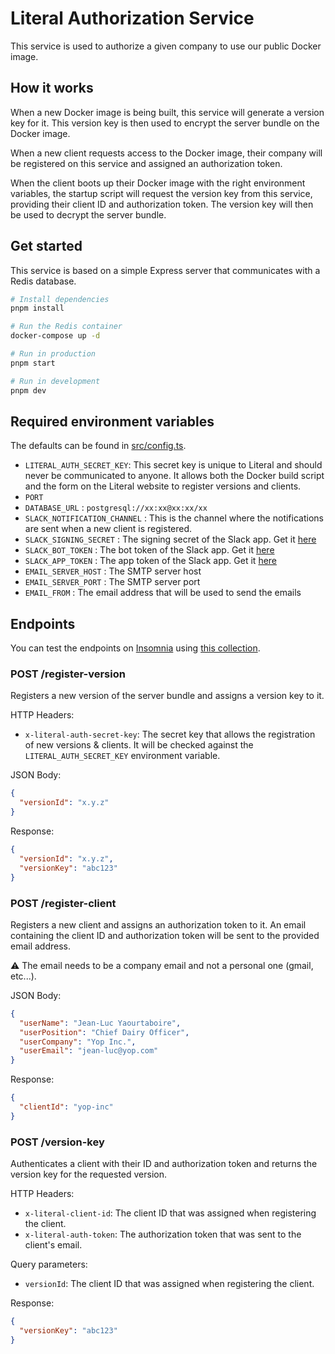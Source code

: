 # Literal Authorization Service

This service is used to authorize a given company to use our public Docker image.

## How it works

When a new Docker image is being built, this service will generate a version key for it. This version key is then used to encrypt the server bundle on the Docker image.

When a new client requests access to the Docker image, their company will be registered on this service and assigned an authorization token.

When the client boots up their Docker image with the right environment variables, the startup script will request the version key from this service, providing their client ID and authorization token. The version key will then be used to decrypt the server bundle.

## Get started

This service is based on a simple Express server that communicates with a Redis database.

```bash
# Install dependencies
pnpm install

# Run the Redis container
docker-compose up -d

# Run in production
pnpm start

# Run in development
pnpm dev
```

## Required environment variables

The defaults can be found in [src/config.ts](src/config.ts).

- `LITERAL_AUTH_SECRET_KEY`: This secret key is unique to Literal and should never be communicated to anyone. It allows both the Docker build script and the form on the Literal website to register versions and clients.
- `PORT`
- `DATABASE_URL` : `postgresql://xx:xx@xx:xx/xx`
- `SLACK_NOTIFICATION_CHANNEL` : This is the channel where the notifications are sent when a new client is registered.
- `SLACK_SIGNING_SECRET` : The signing secret of the Slack app. Get it [here](https://api.slack.com/apps/A076AQ1J24Q)
- `SLACK_BOT_TOKEN` : The bot token of the Slack app. Get it [here](https://api.slack.com/apps/A076AQ1J24Q/oauth)
- `SLACK_APP_TOKEN` : The app token of the Slack app. Get it [here](https://api.slack.com/apps/A076AQ1J24Q)
- `EMAIL_SERVER_HOST` : The SMTP server host
- `EMAIL_SERVER_PORT` : The SMTP server port
- `EMAIL_FROM` : The email address that will be used to send the emails

## Endpoints

You can test the endpoints on [Insomnia](https://insomnia.rest/) using [this collection](insomnia.json).

### POST /register-version

Registers a new version of the server bundle and assigns a version key to it.

HTTP Headers:

- `x-literal-auth-secret-key`: The secret key that allows the registration of new versions & clients. It will be checked against the `LITERAL_AUTH_SECRET_KEY` environment variable.

JSON Body:

```json
{
  "versionId": "x.y.z"
}
```

Response:

```json
{
  "versionId": "x.y.z",
  "versionKey": "abc123"
}
```

### POST /register-client

Registers a new client and assigns an authorization token to it. An email containing the client ID and authorization token will be sent to the provided email address.

⚠️ The email needs to be a company email and not a personal one (gmail, etc...).

JSON Body:

```json
{
  "userName": "Jean-Luc Yaourtaboire",
  "userPosition": "Chief Dairy Officer",
  "userCompany": "Yop Inc.",
  "userEmail": "jean-luc@yop.com"
}
```

Response:

```json
{
  "clientId": "yop-inc"
}
```

### POST /version-key

Authenticates a client with their ID and authorization token and returns the version key for the requested version.

HTTP Headers:

- `x-literal-client-id`: The client ID that was assigned when registering the client.
- `x-literal-auth-token`: The authorization token that was sent to the client's email.

Query parameters:

- `versionId`: The client ID that was assigned when registering the client.

Response:

```json
{
  "versionKey": "abc123"
}
```
